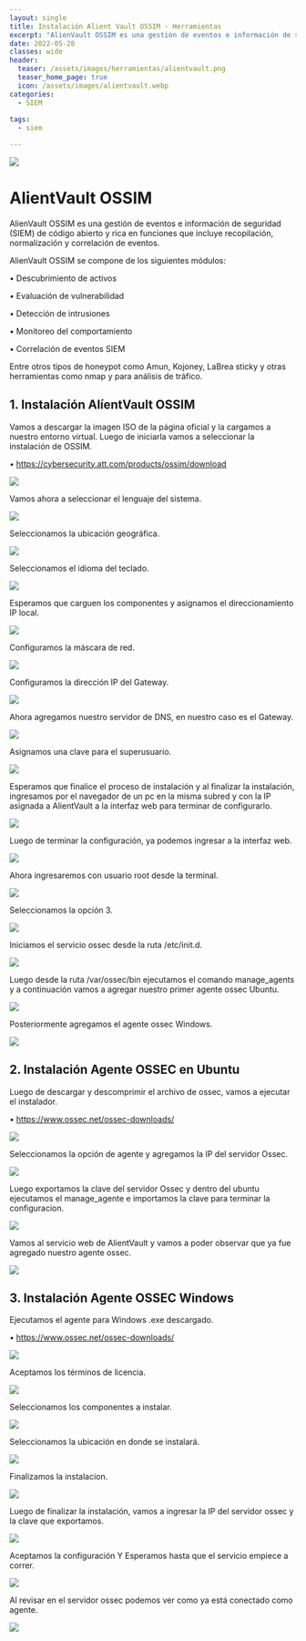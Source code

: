 ```yaml
---
layout: single
title: Instalación Alient Vault OSSIM - Herramientas
excerpt: "AlienVault OSSIM es una gestión de eventos e información de seguridad (SIEM) de código abierto y rica en funciones que incluye recopilación, normalización y correlación de eventos."
date: 2022-05-28
classes: wide
header:
  teaser: /assets/images/herramientas/alientvault.png
  teaser_home_page: true
  icon: /assets/images/alientvault.webp
categories:
  - SIEM
 
tags:  
  - siem

---
```


![]( /assets/images/herramientas/alientvault/alientvault.png)

# AlientVault OSSIM
AlienVault OSSIM es una gestión de eventos e información de seguridad (SIEM) de código abierto y rica en funciones que incluye recopilación, normalización y correlación de eventos.

AlienVault OSSIM se compone de los siguientes módulos:

•	Descubrimiento de activos

•	Evaluación de vulnerabilidad

•	Detección de intrusiones

•	Monitoreo del comportamiento

•	Correlación de eventos SIEM


Entre otros tipos de honeypot como Amun, Kojoney, LaBrea sticky y otras herramientas como nmap y para análisis de tráfico.

## 1. Instalación AlíentVault OSSIM
Vamos a descargar la imagen ISO de la página oficial y la cargamos a nuestro entorno virtual. Luego de iniciarla vamos a seleccionar la instalación de OSSIM.

•	https://cybersecurity.att.com/products/ossim/download

![]( /assets/images/herramientas/alientvault/alientvault2.png)

Vamos ahora a seleccionar el lenguaje del sistema.

![]( /assets/images/herramientas/alientvault/alientvault3.png)

Seleccionamos la ubicación geográfica.

![]( /assets/images/herramientas/alientvault/alientvault4.png)

Seleccionamos el idioma del teclado.

![]( /assets/images/herramientas/alientvault/alientvault5.png)

Esperamos que carguen los componentes y asignamos el direccionamiento IP local.

![]( /assets/images/herramientas/alientvault/alientvault6.png)

 
Configuramos la máscara de red.

![]( /assets/images/herramientas/alientvault/alientvault7.png)

Configuramos la dirección IP del Gateway.

![]( /assets/images/herramientas/alientvault/alientvault8.png)

Ahora agregamos nuestro servidor de DNS, en nuestro caso es el Gateway.

![]( /assets/images/herramientas/alientvault/alientvault9.png)

Asignamos una clave para el superusuario.

![]( /assets/images/herramientas/alientvault/alientvault10.png)

Esperamos que finalice el proceso de instalación y al finalizar la instalación, ingresamos por el navegador de un pc en la misma subred y con la IP asignada a AlientVault a la interfaz web para terminar de configurarlo.

![]( /assets/images/herramientas/alientvault/alientvault11.png)

Luego de terminar la configuración, ya podemos ingresar a la interfaz web.

![]( /assets/images/herramientas/alientvault/alientvault12.png)

Ahora ingresaremos con usuario root desde la terminal.

![]( /assets/images/herramientas/alientvault/alientvault13.png)

Seleccionamos la opción 3.

![]( /assets/images/herramientas/alientvault/alientvault14.png)

Iniciamos el servicio ossec desde la ruta /etc/init.d.

![]( /assets/images/herramientas/alientvault/alientvault15.png)

Luego desde la ruta /var/ossec/bin ejecutamos el comando manage_agents y a continuación vamos a agregar nuestro primer agente ossec Ubuntu.

![]( /assets/images/herramientas/alientvault/alientvault16.png)

Posteriormente agregamos el agente ossec Windows.

![]( /assets/images/herramientas/alientvault/alientvault17.png)

## 2. Instalación Agente OSSEC en Ubuntu
Luego de descargar y descomprimir el archivo de ossec, vamos a ejecutar el instalador.

•	 https://www.ossec.net/ossec-downloads/

![]( /assets/images/herramientas/alientvault/alientvault18.png)

Seleccionamos la opción de agente y agregamos la IP del servidor Ossec.

![]( /assets/images/herramientas/alientvault/alientvault19.png)

Luego exportamos la clave del servidor Ossec y dentro del ubuntu ejecutamos el manage_agente e importamos la clave para terminar la configuracion. 

![]( /assets/images/herramientas/alientvault/alientvault20.png)

Vamos al servicio web de AlientVault y vamos a poder observar que ya fue agregado nuestro agente ossec.

![]( /assets/images/herramientas/alientvault/alientvault21.png)

## 3. Instalación Agente OSSEC Windows

Ejecutamos el agente para Windows .exe descargado.

•	 https://www.ossec.net/ossec-downloads/

![]( /assets/images/herramientas/alientvault/alientvault22.png)

Aceptamos los términos de licencia.

![]( /assets/images/herramientas/alientvault/alientvault23.png)

Seleccionamos los componentes a instalar.

![]( /assets/images/herramientas/alientvault/alientvault24.png)

Seleccionamos la ubicación en donde se instalará.

![]( /assets/images/herramientas/alientvault/alientvault25.png)

Finalizamos la instalacion.

![]( /assets/images/herramientas/alientvault/alientvault26.png)

Luego de finalizar la instalación, vamos a ingresar la IP del servidor ossec y la clave que exportamos.

![]( /assets/images/herramientas/alientvault/alientvault27.png)

Aceptamos la configuración Y Esperamos hasta que el servicio empiece a correr.

![]( /assets/images/herramientas/alientvault/alientvault28.png)

Al revisar en el servidor ossec podemos ver como ya está conectado como agente.

![]( /assets/images/herramientas/alientvault/alientvault29.png)
